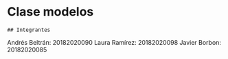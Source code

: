# Clase modelos
```
## Integrantes
```
Andrés Beltrán: 20182020090
Laura Ramírez: 20182020098
Javier Borbon: 20182020085


